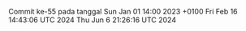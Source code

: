 Commit ke-55 pada tanggal Sun Jan 01 14:00 2023 +0100
Fri Feb 16 14:43:06 UTC 2024
Thu Jun  6 21:26:16 UTC 2024
